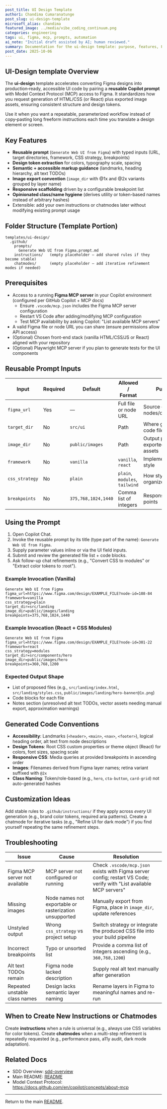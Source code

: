 ```yaml
---
post_title: UI Design Template
author1: Chandima Cumaranatunge
post_slug: ui-design-template
microsoft_alias: chandima
featured_image: ../media/vibe_coding_continuum.png
categories: engineering
tags: ui, figma, mcp, prompts, automation
ai_note: "Initial draft assisted by AI; human reviewed."
summary: Documentation for the ui-design template: purpose, features, Figma MCP integration, reusable prompt usage, configuration, and troubleshooting.
post_date: 2025-10-06
---
```


## UI-Design template Overview

The **ui-design** template accelerates converting Figma designs into production‑ready, accessible UI code by pairing a **reusable Copilot prompt** with Model Context Protocol (MCP) access to Figma. It standardizes how you request generation of HTML/CSS (or React) plus exported image assets, ensuring consistent structure and design tokens.

Use it when you want a repeatable, parameterized workflow instead of copy‑pasting long freeform instructions each time you translate a design element or screen.

## Key Features

- **Reusable prompt** (`Generate Web UI from Figma`) with typed inputs (URL, target directories, framework, CSS strategy, breakpoints)
- **Design token extraction** for colors, typography scale, spacing
- **Semantic + accessible markup guidance** (landmarks, heading hierarchy, alt text TODOs)
- **Image export convention** (`image_dir` with @1x and @2x variants grouped by layer name)
- **Responsive scaffolding** driven by a configurable breakpoint list
- **Opinionated class/name hygiene** (derives utility or token-based names instead of arbitrary hashes)
- Extensible: add your own instructions or chatmodes later without modifying existing prompt usage

## Folder Structure (Template Portion)

```
templates/ui-design/
  .github/
    prompts/
      Generate Web UI from Figma.prompt.md
    instructions/   (empty placeholder – add shared rules if they become stable)
    chatmodes/      (empty placeholder – add iterative refinement modes if needed)
```

## Prerequisites

- Access to a running **Figma MCP server** in your Copilot environment (configured per GitHub Copilot + MCP docs)
  - Ensure `.vscode/mcp.json` includes the Figma MCP server configuration
  - Restart VS Code after adding/modifying MCP configuration
  - Test MCP availability by asking Copilot: "List available MCP servers"
- A valid Figma file or node URL you can share (ensure permissions allow API access)
- (Optional) Chosen front-end stack (vanilla HTML/CSS/JS or React) aligned with your repository
- (Optional) Playwright MCP server if you plan to generate tests for the UI components

## Reusable Prompt Inputs

| Input | Required | Default | Allowed / Format | Purpose |
|-------|----------|---------|------------------|---------|
| `figma_url` | Yes | — | Full file or node URL | Source of design nodes/components |
| `target_dir` | No | `src/ui` | Path | Where generated code files go |
| `image_dir` | No | `public/images` | Path | Output path for exported bitmap assets |
| `framework` | No | `vanilla` | `vanilla`, `react` | Implementation style |
| `css_strategy` | No | `plain` | `plain`, `modules`, `tailwind` | How styles are organized |
| `breakpoints` | No | `375,768,1024,1440` | Comma list of integers | Responsive cut points |

## Using the Prompt

1. Open Copilot Chat.
2. Invoke the reusable prompt by its title (type part of the name): `Generate Web UI from Figma`.
3. Supply parameter values inline or via the UI field inputs.
4. Submit and review the generated file list + code blocks.
5. Ask follow-up chat refinements (e.g., "Convert CSS to modules" or "Extract color tokens to :root").

### Example Invocation (Vanilla)

```
Generate Web UI from Figma
figma_url=https://www.figma.com/design/EXAMPLE_FILE?node-id=108-84
framework=vanilla
css_strategy=plain
target_dir=src/landing
image_dir=public/images/landing
breakpoints=375,768,1024,1440
```

### Example Invocation (React + CSS Modules)

```
Generate Web UI from Figma
figma_url=https://www.figma.com/design/EXAMPLE_FILE?node-id=301-22
framework=react
css_strategy=modules
target_dir=src/components/hero
image_dir=public/images/hero
breakpoints=360,768,1200
```

### Expected Output Shape

- List of proposed files (e.g., `src/landing/index.html`, `src/landing/styles.css`, `public/images/landing/hero-banner@1x.png`)
- Code blocks for each file
- Notes section (unresolved alt text TODOs, vector assets needing manual export, approximation warnings)

## Generated Code Conventions

- **Accessibility**: Landmarks (`<header>`, `<main>`, `<nav>`, `<footer>`), logical heading order, alt text from node descriptions
- **Design Tokens**: Root CSS custom properties or theme object (React) for colors, font sizes, spacing scale
- **Responsive CSS**: Media queries at provided breakpoints in ascending order
- **Images**: Filenames derived from Figma layer names; retina variant suffixed with `@2x`
- **Class Naming**: Token/role-based (e.g., `hero`, `cta-button`, `card-grid`) not auto-generated hashes

## Customization Ideas

Add stable rules to `.github/instructions/` if they apply across *every* UI generation (e.g., brand color tokens, required aria patterns). Create a chatmode for iterative tasks (e.g., "Refine UI for dark mode") if you find yourself repeating the same refinement steps.

## Troubleshooting

| Issue | Cause | Resolution |
|-------|-------|-----------|
| Figma MCP server not available | MCP server not configured or running | Check `.vscode/mcp.json` exists with Figma server config; restart VS Code; verify with "List available MCP servers" |
| Missing images | Node names not exportable or rasterization unsupported | Manually export from Figma, place in `image_dir`, update references |
| Unstyled output | Wrong `css_strategy` vs project setup | Switch strategy or integrate the produced CSS file into your build pipeline |
| Incorrect breakpoints | Typo or unsorted list | Provide a comma list of integers ascending (e.g., `360,768,1200`) |
| Alt text TODOs remain | Figma node lacked description | Supply real alt text manually after generation |
| Repeated unstable class names | Design lacks semantic layer naming | Rename layers in Figma to meaningful names and re-run |

## When to Create New Instructions or Chatmodes

Create **instructions** when a rule is universal (e.g., always use CSS variables for color tokens). Create **chatmodes** when a multi-step refinement is repeatedly requested (e.g., performance pass, a11y audit, dark mode adaptation).

## Related Docs

- SDD Overview: [sdd-overview](./sdd-overview.md)
- Main README: [README](../README.md)
- Model Context Protocol: https://docs.github.com/en/copilot/concepts/about-mcp

---
Return to the main [README](../README.md).

